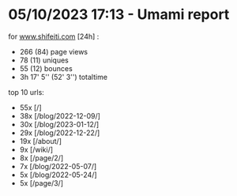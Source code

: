 # 05/10/2023 17:13 - Umami report
for www.shifeiti.com [24h] :

 - 266 (84) page views
 - 78 (11) uniques
 - 55 (12) bounces
 - 3h 17' 5'' (52' 3'') totaltime


top 10 urls:
 - 55x [/]
 - 38x [/blog/2022-12-09/]
 - 30x [/blog/2023-01-12/]
 - 29x [/blog/2022-12-22/]
 - 19x [/about/]
 - 9x [/wiki/]
 - 8x [/page/2/]
 - 7x [/blog/2022-05-07/]
 - 5x [/blog/2022-05-24/]
 - 5x [/page/3/]


